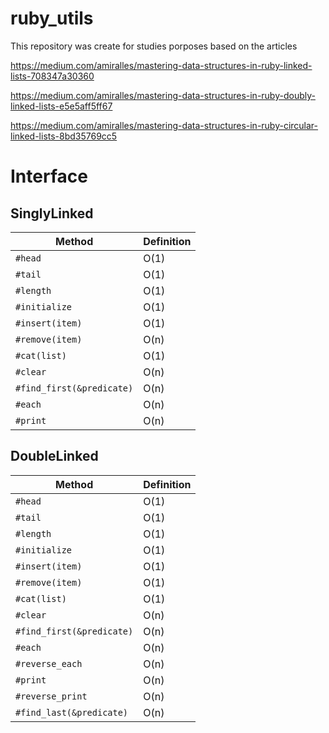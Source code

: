 # ruby_utils
This repository was create for studies porposes based on the articles

https://medium.com/amiralles/mastering-data-structures-in-ruby-linked-lists-708347a30360 

https://medium.com/amiralles/mastering-data-structures-in-ruby-doubly-linked-lists-e5e5aff5ff67

https://medium.com/amiralles/mastering-data-structures-in-ruby-circular-linked-lists-8bd35769cc5

# Interface

## SinglyLinked

| Method | Definition |
| ---  | -----------|
| `#head` | O(1) |
| `#tail` | O(1) |
| `#length` | O(1) |
| `#initialize`| O(1) |
| `#insert(item)` | O(1) |
| `#remove(item)` | O(n) |
| `#cat(list)` | O(1) |
| `#clear` | O(n) |
| `#find_first(&predicate)` | O(n) |
| `#each` | O(n) |
| `#print` | O(n) |

## DoubleLinked

| Method | Definition |
| ---  | -----------|
| `#head` | O(1) |
| `#tail` | O(1) |
| `#length` | O(1) |
| `#initialize`| O(1) |
| `#insert(item)` | O(1) |
| `#remove(item)` | O(1) |
| `#cat(list)` | O(1) |
| `#clear` | O(n) |
| `#find_first(&predicate)` | O(n) |
| `#each` | O(n) |
| `#reverse_each` | O(n) |
| `#print` | O(n) |
| `#reverse_print` | O(n) |
| `#find_last(&predicate)` | O(n) |

